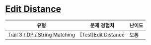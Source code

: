 # [Edit Distance](https://www.codetree.ai/trails/complete/curated-cards/test-minimum-edit)

|유형|문제 경험치|난이도|
|---|---|---|
|[Trail 3 / DP / String Matching](https://www.codetree.ai/trail-info/novice-high/)|[[Test]Edit Distance](https://www.codetree.ai/trails/complete/curated-cards/test-minimum-edit/)|보통|

